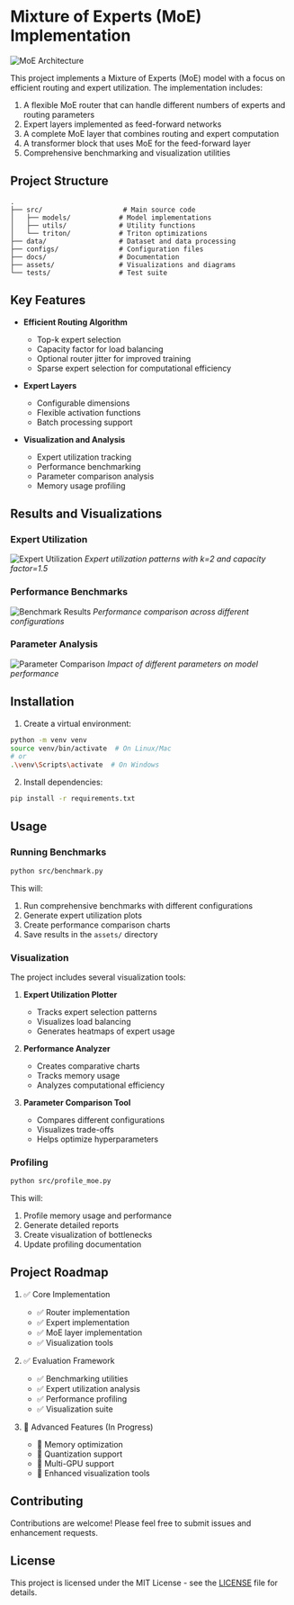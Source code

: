 # Mixture of Experts (MoE) Implementation

![MoE Architecture](assets/moe.png
)

This project implements a Mixture of Experts (MoE) model with a focus on efficient routing and expert utilization. The implementation includes:

1. A flexible MoE router that can handle different numbers of experts and routing parameters
2. Expert layers implemented as feed-forward networks
3. A complete MoE layer that combines routing and expert computation
4. A transformer block that uses MoE for the feed-forward layer
5. Comprehensive benchmarking and visualization utilities

## Project Structure

```
.
├── src/                    # Main source code
│   ├── models/            # Model implementations
│   ├── utils/             # Utility functions
│   └── triton/            # Triton optimizations
├── data/                  # Dataset and data processing
├── configs/               # Configuration files
├── docs/                  # Documentation
├── assets/                # Visualizations and diagrams
└── tests/                 # Test suite
```

## Key Features

- **Efficient Routing Algorithm**
  - Top-k expert selection
  - Capacity factor for load balancing
  - Optional router jitter for improved training
  - Sparse expert selection for computational efficiency

- **Expert Layers**
  - Configurable dimensions
  - Flexible activation functions
  - Batch processing support

- **Visualization and Analysis**
  - Expert utilization tracking
  - Performance benchmarking
  - Parameter comparison analysis
  - Memory usage profiling

## Results and Visualizations

### Expert Utilization
![Expert Utilization](expert_utilization_k2_cf1.5.png)
*Expert utilization patterns with k=2 and capacity factor=1.5*

### Performance Benchmarks
![Benchmark Results](moe_benchmark_results.png)
*Performance comparison across different configurations*

### Parameter Analysis
![Parameter Comparison](parameter_comparison.png)
*Impact of different parameters on model performance*

## Installation

1. Create a virtual environment:
```bash
python -m venv venv
source venv/bin/activate  # On Linux/Mac
# or
.\venv\Scripts\activate  # On Windows
```

2. Install dependencies:
```bash
pip install -r requirements.txt
```

## Usage

### Running Benchmarks

```bash
python src/benchmark.py
```

This will:
1. Run comprehensive benchmarks with different configurations
2. Generate expert utilization plots
3. Create performance comparison charts
4. Save results in the `assets/` directory

### Visualization

The project includes several visualization tools:

1. **Expert Utilization Plotter**
   - Tracks expert selection patterns
   - Visualizes load balancing
   - Generates heatmaps of expert usage

2. **Performance Analyzer**
   - Creates comparative charts
   - Tracks memory usage
   - Analyzes computational efficiency

3. **Parameter Comparison Tool**
   - Compares different configurations
   - Visualizes trade-offs
   - Helps optimize hyperparameters

### Profiling

```bash
python src/profile_moe.py
```

This will:
1. Profile memory usage and performance
2. Generate detailed reports
3. Create visualization of bottlenecks
4. Update profiling documentation

## Project Roadmap

1. ✅ Core Implementation
   - ✅ Router implementation
   - ✅ Expert implementation
   - ✅ MoE layer implementation
   - ✅ Visualization tools

2. ✅ Evaluation Framework
   - ✅ Benchmarking utilities
   - ✅ Expert utilization analysis
   - ✅ Performance profiling
   - ✅ Visualization suite

3. 🔄 Advanced Features (In Progress)
   - 🔄 Memory optimization
   - 🔄 Quantization support
   - 🔄 Multi-GPU support
   - 🔄 Enhanced visualization tools

## Contributing

Contributions are welcome! Please feel free to submit issues and enhancement requests.

## License

This project is licensed under the MIT License - see the [LICENSE](LICENSE) file for details.
